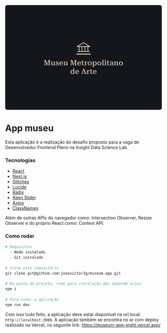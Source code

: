 <img src="./public/banner.png" alt="Banner" />

# App museu

Esta aplicação é a realização do desafio proposto para a vaga de Desenvolvedor Frontend Pleno na Insight Data Science Lab.

### Tecnologias

- [React](https://react.dev/)
- [Next.js](https://nextjs.org)
- [Stitches](https://stitches.dev/)
- [Lucide](https://lucide.dev/)
- [Radix](https://www.radix-ui.com/)
- [Keen Slider](https://keen-slider.io/)
- [Axios](https://axios-http.com/)
- [ClassNames](https://www.npmjs.com/package/classnames)

Além de outras APIs do navegador como: Intersection Observer, Resize Observer e do próprio React como: Context API.

### Como rodar

```bash
# Requisitos
  - Node instalado
  - Git instalado

# clone este repositório
git clone git@github.com:joaovictor3g/museum-app.git

# Na pasta do projeto, rode para instalação das dependềncias:
npm i

# Para rodar a aplicação
npm run dev
```

Com isso tudo feito, a aplicação deve estar disponível na url local: `http://localhost:3000`. A aplicação também se encontra no ar com deploy realizado na Vercel, no seguinte link: https://museum-app-eight.vercel.app/
